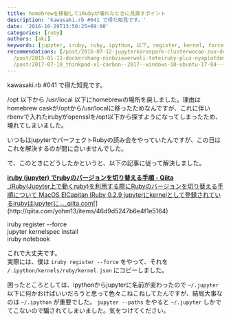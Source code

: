 ```yaml
---
title: homebrewを移動してiRubyが壊れたときに見直すポイント
description: 'kawasaki.rb #041 で得た知見です。'
date: '2016-10-29T13:50:25+09:00'
categories: [ruby]
authors: [aki]
keywords: [jupyter, iruby, ruby, ipython, 以下, register, kernel, force, 手順, usr]
recommendations: [/post/2016-07-12-jupyterkaraspark-clusterwocao-zuo-dekirulivy-plus-sparkmagicwoshi-sitemita/,
  /post/2015-01-11-dockershang-ninbviewerwoli-teteiruby-plus-nyaplotdemiao-itagurahuwogong-you-dekiruyounisitemita/,
  /post/2017-07-10_thinkpad-x1-carbon--2017--windows-10-ubuntu-17-04-----------9f73d89073c3/]
---
```


kawasaki.rb #041 で得た知見です。

/opt 以下から /usr/local 以下にhomebrewの場所を戻しました。理由はhomebrew caskが/optから/usr/localに移ったためなんですが、これに伴いrbenvで入れたirubyがopensslを/opt以下から探すようになってしまったため、壊れてしまいました。

いつもはjupyterでパーフェクトRubyの読み会をやっていたんですが、この日はこれを解決するのが間に合いませんでした。

で、このときにどうしたかというと、以下の記事に従って解決しました。

[**iruby (jupyter) でrubyのバージョンを切り替える手順 - Qiita**  
_iRuby(Jupyter上で動くruby)を利用する際にRubyのバージョンを切り替える手順について MacOS ElCapitan IRuby 0.2.9 jupyterにkernelとして登録されているirubyはjupyterに…_qiita.com](http://qiita.com/yohm13/items/46d9d5247b6e4f1e5164 "http://qiita.com/yohm13/items/46d9d5247b6e4f1e5164")[](http://qiita.com/yohm13/items/46d9d5247b6e4f1e5164)

iruby register --force  
jupyter kernelspec install  
iruby notebook

これで大丈夫です。  
実際には、僕は `iruby register --force` をやって、それを `/.ipython/kernels/ruby/kernel.json` にコピーしました。

困ったところとしては、ipythonからjupyterに名前が変わったので `~/.jupyter` 以下に何かおけばいいだろうと思って色々こねこねしてたんですが、結局大事なのは `~/.ipython` が重要でした。 `jupyter --paths` をやると `~/.jupyter` しかでてこないので騙されてしまいました。気をつけてください。